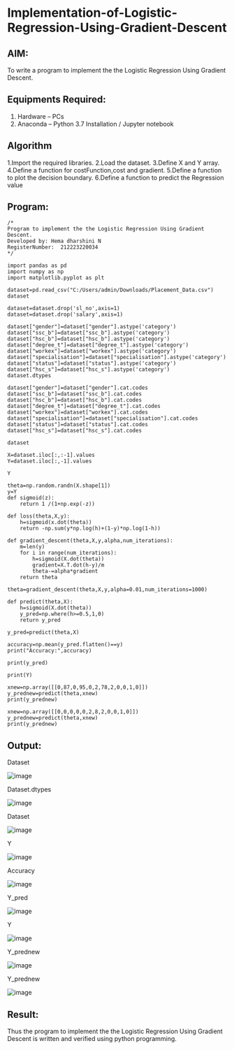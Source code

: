 # Implementation-of-Logistic-Regression-Using-Gradient-Descent

## AIM:
To write a program to implement the the Logistic Regression Using Gradient Descent.

## Equipments Required:
1. Hardware – PCs
2. Anaconda – Python 3.7 Installation / Jupyter notebook

## Algorithm
1.Import the required libraries.
2.Load the dataset.
3.Define X and Y array.
4.Define a function for costFunction,cost and gradient.
5.Define a function to plot the decision boundary. 6.Define a function to predict the Regression value

## Program:
```
/*
Program to implement the the Logistic Regression Using Gradient Descent.
Developed by: Hema dharshini N
RegisterNumber:  212223220034
*/

import pandas as pd
import numpy as np
import matplotlib.pyplot as plt

dataset=pd.read_csv("C:/Users/admin/Downloads/Placement_Data.csv")
dataset

dataset=dataset.drop('sl_no',axis=1)
dataset=dataset.drop('salary',axis=1)

dataset["gender"]=dataset["gender"].astype('category')
dataset["ssc_b"]=dataset["ssc_b"].astype('category')
dataset["hsc_b"]=dataset["hsc_b"].astype('category')
dataset["degree_t"]=dataset["degree_t"].astype('category')
dataset["workex"]=dataset["workex"].astype('category')
dataset["specialisation"]=dataset["specialisation"].astype('category')
dataset["status"]=dataset["status"].astype('category')
dataset["hsc_s"]=dataset["hsc_s"].astype('category')
dataset.dtypes

dataset["gender"]=dataset["gender"].cat.codes
dataset["ssc_b"]=dataset["ssc_b"].cat.codes
dataset["hsc_b"]=dataset["hsc_b"].cat.codes
dataset["degree_t"]=dataset["degree_t"].cat.codes
dataset["workex"]=dataset["workex"].cat.codes
dataset["specialisation"]=dataset["specialisation"].cat.codes
dataset["status"]=dataset["status"].cat.codes
dataset["hsc_s"]=dataset["hsc_s"].cat.codes

dataset

X=dataset.iloc[:,:-1].values
Y=dataset.iloc[:,-1].values

Y

theta=np.random.randn(X.shape[1])
y=Y
def sigmoid(z):
    return 1 /(1+np.exp(-z))

def loss(theta,X,y):
    h=sigmoid(x.dot(theta))
    return -np.sum(y*np.log(h)+(1-y)*np.log(1-h))

def gradient_descent(theta,X,y,alpha,num_iterations):
    m=len(y)
    for i in range(num_iterations):
        h=sigmoid(X.dot(theta))
        gradient=X.T.dot(h-y)/m
        theta-=alpha*gradient
    return theta

theta=gradient_descent(theta,X,y,alpha=0.01,num_iterations=1000)

def predict(theta,X):
    h=sigmoid(X.dot(theta))
    y_pred=np.where(h>=0.5,1,0)
    return y_pred 

y_pred=predict(theta,X)

accuracy=np.mean(y_pred.flatten()==y)
print("Accuracy:",accuracy)

print(y_pred)

print(Y)

xnew=np.array([[0,87,0,95,0,2,78,2,0,0,1,0]])
y_prednew=predict(theta,xnew)
print(y_prednew)

xnew=np.array([[0,0,0,0,0,2,8,2,0,0,1,0]])
y_prednew=predict(theta,xnew)
print(y_prednew)

```

## Output:
Dataset

![image](https://github.com/sasirath13/-Implementation-of-Logistic-Regression-Using-Gradient-Descent/assets/160568449/ce3017de-a368-4a72-816e-aca2f9913aa0)

Dataset.dtypes


![image](https://github.com/sasirath13/-Implementation-of-Logistic-Regression-Using-Gradient-Descent/assets/160568449/d809bfe6-b395-4621-a106-598964c6c35a)

Dataset


![image](https://github.com/sasirath13/-Implementation-of-Logistic-Regression-Using-Gradient-Descent/assets/160568449/62d66f05-ec34-4984-9d2e-ea1838edc187)


Y

![image](https://github.com/sasirath13/-Implementation-of-Logistic-Regression-Using-Gradient-Descent/assets/160568449/38f27ffa-8512-46ff-8a4c-30e3176d7c1b)


Accuracy

![image](https://github.com/sasirath13/-Implementation-of-Logistic-Regression-Using-Gradient-Descent/assets/160568449/5350e3ea-08e0-49bb-9cb6-59afa74f0ddc)

Y_pred

![image](https://github.com/sasirath13/-Implementation-of-Logistic-Regression-Using-Gradient-Descent/assets/160568449/26a0182a-3b89-4472-a225-30b8255d046f)

Y

![image](https://github.com/sasirath13/-Implementation-of-Logistic-Regression-Using-Gradient-Descent/assets/160568449/15c5a60d-cb38-42ea-95a9-0f5fe0fcd369)


Y_prednew

![image](https://github.com/sasirath13/-Implementation-of-Logistic-Regression-Using-Gradient-Descent/assets/160568449/70938780-7606-43af-9b93-c959c8a29edf)

Y_prednew

![image](https://github.com/sasirath13/-Implementation-of-Logistic-Regression-Using-Gradient-Descent/assets/160568449/81e8c44b-2fac-4c02-8ba8-d70c1c02c5b7)

## Result:
Thus the program to implement the the Logistic Regression Using Gradient Descent is written and verified using python programming.


